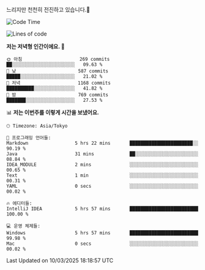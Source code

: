 느리지만 천천히 전진하고 있습니다.🐢

<!--START_SECTION:waka-->
![Code Time](http://img.shields.io/badge/Code%20Time-1%2C542%20hrs%2049%20mins-blue)

![Lines of code](https://img.shields.io/badge/%EC%A0%80%EB%8A%94%20%EC%97%AC%ED%83%9C%EA%B9%8C%EC%A7%80%20-916.3%20thousand%20%EC%A4%84%EC%9D%98%20%EC%BD%94%EB%93%9C%EB%A5%BC%20%EC%9E%91%EC%84%B1%ED%96%88%EC%96%B4%EC%9A%94.-blue)

**저는 저녁형 인간이에요. 🦉** 

```text
🌞 아침                     269 commits         ██░░░░░░░░░░░░░░░░░░░░░░░   09.63 % 
🌆 낮　                     587 commits         █████░░░░░░░░░░░░░░░░░░░░   21.02 % 
🌃 저녁                     1168 commits        ██████████░░░░░░░░░░░░░░░   41.82 % 
🌙 밤　                     769 commits         ███████░░░░░░░░░░░░░░░░░░   27.53 % 
```


📊 **저는 이번주를 이렇게 시간을 보냈어요.** 

```text
🕑︎ Timezone: Asia/Tokyo

💬 프로그래밍 언어들: 
Markdown                 5 hrs 22 mins       ███████████████████████░░   90.19 % 
Java                     31 mins             ██░░░░░░░░░░░░░░░░░░░░░░░   08.84 % 
IDEA_MODULE              2 mins              ░░░░░░░░░░░░░░░░░░░░░░░░░   00.65 % 
Text                     1 min               ░░░░░░░░░░░░░░░░░░░░░░░░░   00.31 % 
YAML                     0 secs              ░░░░░░░░░░░░░░░░░░░░░░░░░   00.02 % 

🔥 에디터들: 
IntelliJ IDEA            5 hrs 57 mins       █████████████████████████   100.00 % 

💻 운영 체제들: 
Windows                  5 hrs 57 mins       █████████████████████████   99.98 % 
Mac                      0 secs              ░░░░░░░░░░░░░░░░░░░░░░░░░   00.02 % 
```


 Last Updated on 10/03/2025 18:18:57 UTC
<!--END_SECTION:waka-->
